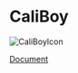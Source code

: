 # CaliBoy

![CaliBoyIcon](https://github.com/CheckBoxStudio/CaliBoy/tree/master/Caliboy/Resources/icon.png)

[Document](http://htmlpreview.github.io/?https://github.com/CheckBoxStudio/CaliBoy/blob/master/Caliboy/Doc/html/home.html)